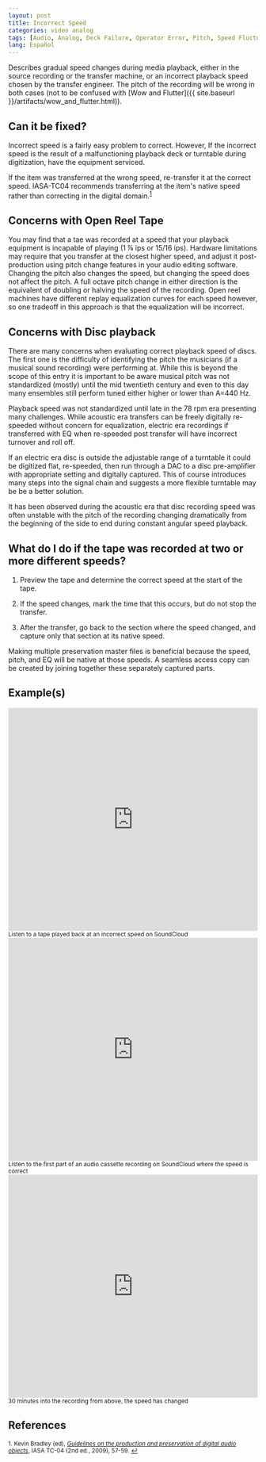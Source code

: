 ```yaml
---
layout: post
title: Incorrect Speed
categories: video analog
tags: [Audio, Analog, Deck Failure, Operator Error, Pitch, Speed Fluctuation]
lang: Español
---
```



Describes gradual speed changes during media playback, either in the source recording or the transfer machine, or an incorrect playback speed chosen by the transfer engineer. The pitch of the recording will be wrong in both cases (not to be confused with [Wow and Flutter]({{ site.baseurl }}/artifacts/wow_and_flutter.html)).

## Can it be fixed?

Incorrect speed is a fairly easy problem to correct. However, If the incorrect speed is the result of a malfunctioning playback deck or turntable during digitization, have the equipment serviced.

If the item was transferred at the wrong speed, re-transfer it at the correct speed. IASA-TC04 recommends transferring at the item's native speed rather than correcting in the digital domain.<sup><a href="#fn1" id="ref1">1</a></sup>  

## Concerns with Open Reel Tape

You may find that a tae was recorded at a speed that your playback equipment is incapable of playing (1 ⅞ ips or 15/16 ips). Hardware limitations may require that you transfer at the closest higher speed, and adjust it post-production using pitch change features in your audio editing software. Changing the pitch also changes the speed, but changing the speed does not affect the pitch. A full octave pitch change in either direction is the equivalent of doubling or halving the speed of the recording. Open reel machines have different replay equalization curves for each speed however, so one tradeoff in this approach is that the equalization will be incorrect.

## Concerns with Disc playback

There are many concerns when evaluating correct playback speed of discs. The first one is the difficulty of identifying the pitch the musicians (if a musical sound recording) were performing at. While this is beyond the scope of this entry it is important to be aware musical pitch was not standardized (mostly) until the mid twentieth century and even to this day many ensembles still perform tuned either higher or lower than A=440 Hz.

Playback speed was not standardized until late in the 78 rpm era presenting many challenges. While acoustic era transfers can be freely digitally re-speeded without concern for equalization, electric era recordings if transferred with EQ when re-speeded post transfer will have incorrect turnover and roll off.

If an electric era disc is outside the adjustable range of a turntable it could be digitized flat, re-speeded, then run through a DAC to a disc pre-amplifier with appropriate setting and digitally captured. This of course introduces many steps into the signal chain and suggests a more flexible turntable may be be a better solution.

It has been observed during the acoustic era that disc recording speed was often unstable with the pitch of the recording changing dramatically from the beginning of the side to end during constant angular speed playback.

## What do I do if the tape was recorded at two or more different speeds?

1) Preview the tape and determine the correct speed at the start of the tape.

2) If the speed changes, mark the time that this occurs, but do not stop the transfer.

3) After the transfer, go back to the section where the speed changed, and capture only that section at its native speed.

Making multiple preservation master files is beneficial because the speed, pitch, and EQ will be native at those speeds. A seamless access copy can be created by joining together these separately captured parts.

## Example(s)

<iframe width="100%" height="450" scrolling="no" frameborder="no" src="https://w.soundcloud.com/player/?url=https%3A//api.soundcloud.com/tracks/96922579&amp;auto_play=false&amp;hide_related=false&amp;show_comments=true&amp;show_user=true&amp;show_reposts=false&amp;visual=true"></iframe><sub>Listen to a tape played back at an incorrect speed on SoundCloud</sub>

<iframe width="100%" height="450" scrolling="no" frameborder="no" src="https://w.soundcloud.com/player/?url=https%3A//api.soundcloud.com/tracks/96922861&amp;auto_play=false&amp;hide_related=false&amp;show_comments=true&amp;show_user=true&amp;show_reposts=false&amp;visual=true"></iframe><sub>Listen to the first part of an audio cassette recording on SoundCloud where the speed is correct</sub>

<iframe width="100%" height="450" scrolling="no" frameborder="no" src="https://w.soundcloud.com/player/?url=https%3A//api.soundcloud.com/tracks/96923125&amp;auto_play=false&amp;hide_related=false&amp;show_comments=true&amp;show_user=true&amp;show_reposts=false&amp;visual=true"></iframe><sub>30 minutes into the recording from above, the speed has changed</sub>

## References

<sup id="fn1">1. Kevin Bradley (ed), [_Guidelines on the production and preservation of digital audio objects_](http://www.iasa-web.org/tc04/audio-preservation), IASA TC-04 (2nd ed., 2009), 57-59. <a href="#ref1" title="Jump back to footnote 1 in the text.">↩</a></sup>    
